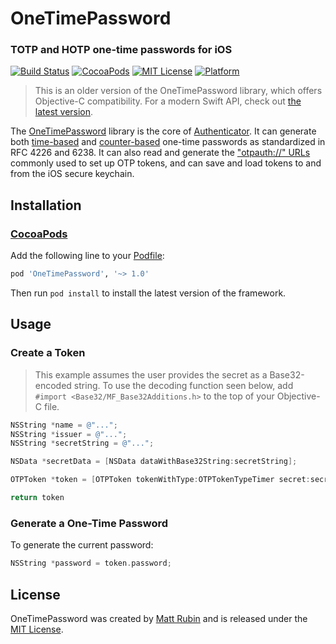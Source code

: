 # OneTimePassword
### TOTP and HOTP one-time passwords for iOS

[![Build Status](https://travis-ci.org/mattrubin/OneTimePassword.svg?branch=objc)](https://travis-ci.org/mattrubin/OneTimePassword?branch=objc)
[![CocoaPods](https://img.shields.io/cocoapods/v/OneTimePassword.svg)](https://cocoapods.org/pods/OneTimePassword)
[![MIT License](http://img.shields.io/badge/license-mit-989898.svg)](https://github.com/mattrubin/OneTimePassword/blob/master/LICENSE.md)
[![Platform](https://img.shields.io/cocoapods/p/OneTimePassword.svg)](http://cocoadocs.org/docsets/OneTimePassword)

> This is an older version of the OneTimePassword library, which offers Objective-C compatibility. For a modern Swift API, check out [the latest version](https://github.com/mattrubin/OneTimePassword).

The [OneTimePassword](https://github.com/mattrubin/OneTimePassword) library is the core of [Authenticator](http://mattrubin.me/authenticator/). It can generate both [time-based](https://tools.ietf.org/html/rfc6238) and [counter-based](https://tools.ietf.org/html/rfc4226) one-time passwords as standardized in RFC 4226 and 6238. It can also read and generate the ["otpauth://" URLs](https://code.google.com/p/google-authenticator/wiki/KeyUriFormat) commonly used to set up OTP tokens, and can save and load tokens to and from the iOS secure keychain.

## Installation

### [CocoaPods][]

Add the following line to your [Podfile][]:

````ruby
pod 'OneTimePassword', '~> 1.0'
````

Then run `pod install` to install the latest version of the framework.

[CocoaPods]: https://cocoapods.org
[Podfile]: https://guides.cocoapods.org/using/the-podfile.html

## Usage

### Create a Token

> This example assumes the user provides the secret as a Base32-encoded string. To use the decoding function seen below, add `#import <Base32/MF_Base32Additions.h>` to the top of your Objective-C file.

````objective-c
NSString *name = @"...";
NSString *issuer = @"...";
NSString *secretString = @"...";

NSData *secretData = [NSData dataWithBase32String:secretString];

OTPToken *token = [OTPToken tokenWithType:OTPTokenTypeTimer secret:secretData name:name issuer:issuer ];

return token
````

### Generate a One-Time Password

To generate the current password:

````objective-c
NSString *password = token.password;
````

## License
OneTimePassword was created by [Matt Rubin](http://mattrubin.me) and is released under the [MIT License](LICENSE.md).
